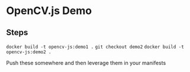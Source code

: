 # OpenCV.js Demo

## Steps
`docker build -t opencv-js:demo1 .`
`git checkout demo2`
`docker build -t opencv-js:demo2 .`

Push these somewhere and then leverage them in your manifests